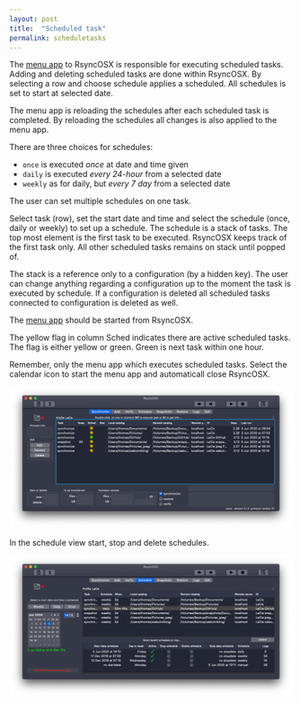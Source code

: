 ```yaml
---
layout: post
title:  "Scheduled task"
permalink: scheduletasks
---
```

The [menu app](/menuapp/) to RsyncOSX is responsible for executing scheduled tasks. Adding and deleting scheduled tasks are done within RsyncOSX. By selecting a row and choose schedule applies a scheduled. All schedules is set to start at selected date.

The menu app is reloading the schedules after each scheduled task is completed. By reloading the schedules all changes is also applied to the menu app.

There are three choices for schedules:

- `once` is executed _once_ at date and time given
- `daily` is executed _every 24-hour_ from a selected date
- `weekly` as for daily, but _every 7 day_ from a selected date

The user can set multiple schedules on one task.

Select task (row), set the start date and time and select the schedule (once, daily or weekly) to set up a schedule. The schedule is a stack of tasks. The top most element is the first task to be executed. RsyncOSX keeps track of the first task only. All other scheduled tasks remains on stack until popped of.

The stack is a reference only to a configuration (by a hidden key). The user can change anything regarding a configuration up to the moment the task is executed by schedule. If a configuration is deleted all scheduled tasks connected to configuration is deleted as well.

The [menu app](/menuapp/) should be started from RsyncOSX.

The yellow flag in column Sched indicates there are active scheduled tasks. The flag is either yellow or green. Green is next task within one hour.

Remember, only the menu app which executes scheduled tasks. Select the calendar icon to start the menu app and automaticall close RsyncOSX.

![](/images/RsyncOSX/master/schedule/schedule1.png)

In the schedule view start, stop and delete schedules.

![](/images/RsyncOSX/master/schedule/schedule2.png)
